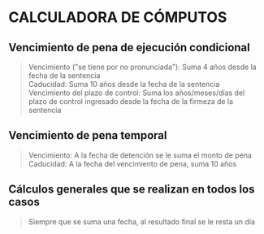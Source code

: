 # **CALCULADORA DE CÓMPUTOS**

## Vencimiento de pena de ejecución condicional

> Vencimiento ("se tiene por no pronunciada"): Suma 4 años desde la fecha de la sentencia<br />
Caducidad: Suma 10 años desde la fecha de la sentencia<br />
Vencimiento del plazo de control: Suma los años/meses/días del plazo de control ingresado desde la fecha de la firmeza de la sentencia

## Vencimiento de pena temporal
> Vencimiento: A la fecha de detención se le suma el monto de pena<br/>
Caducidad: A la fecha del vencimiento de pena, suma 10 años

## Cálculos generales que se realizan en todos los casos
> Siempre que se suma una fecha, al resultado final se le resta un día